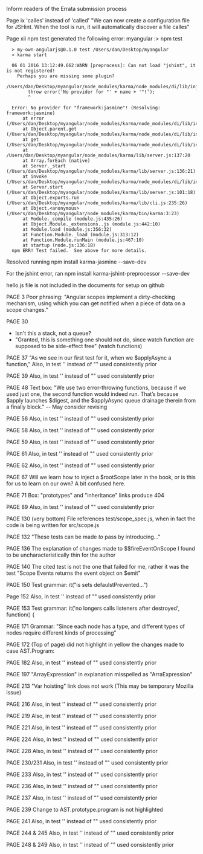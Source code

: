Inform readers of the Errata submission process

Page ix
'calles' instead of 'called' "We can now create a configuration file for JSHint. When the tool is run, it will automatically discover a file calles"

Page xii
npm test generated the following error:
      myangular :> npm test

      > my-own-angularjs@0.1.0 test /Users/dan/Desktop/myangular
      > karma start

      06 01 2016 13:12:49.662:WARN [preprocess]: Can not load "jshint", it is not registered!
        Perhaps you are missing some plugin?
      /Users/dan/Desktop/myangular/node_modules/karma/node_modules/di/lib/injector.js:9
            throw error('No provider for "' + name + '"!');
            ^

      Error: No provider for "framework:jasmine"! (Resolving: framework:jasmine)
          at error (/Users/dan/Desktop/myangular/node_modules/karma/node_modules/di/lib/injector.js:22:12)
          at Object.parent.get (/Users/dan/Desktop/myangular/node_modules/karma/node_modules/di/lib/injector.js:9:13)
          at get (/Users/dan/Desktop/myangular/node_modules/karma/node_modules/di/lib/injector.js:54:19)
          at /Users/dan/Desktop/myangular/node_modules/karma/lib/server.js:137:20
          at Array.forEach (native)
          at Server._start (/Users/dan/Desktop/myangular/node_modules/karma/lib/server.js:136:21)
          at invoke (/Users/dan/Desktop/myangular/node_modules/karma/node_modules/di/lib/injector.js:75:15)
          at Server.start (/Users/dan/Desktop/myangular/node_modules/karma/lib/server.js:101:18)
          at Object.exports.run (/Users/dan/Desktop/myangular/node_modules/karma/lib/cli.js:235:26)
          at Object.<anonymous> (/Users/dan/Desktop/myangular/node_modules/karma/bin/karma:3:23)
          at Module._compile (module.js:435:26)
          at Object.Module._extensions..js (module.js:442:10)
          at Module.load (module.js:356:32)
          at Function.Module._load (module.js:313:12)
          at Function.Module.runMain (module.js:467:10)
          at startup (node.js:136:18)
      npm ERR! Test failed.  See above for more details.
  Resolved running npm install karma-jasmine --save-dev

For the jshint error, ran npm install karma-jshint-preprocessor --save-dev

hello.js file is not included in the documents for setup on github

PAGE 3
  Poor phrasing: "Angular scopes implement a dirty-checking mechanism, using which you can get notified when a piece of data on a scope changes."


PAGE 30
  - Isn't this a stack, not a queue?
  - "Granted, this is something one should not do, since watch function are supposed to be side-effect free" (watch function*s*)

PAGE 37
"As we see in our first test for it, when we $applyAsync a function,"
Also, in test '' instead of "" used consistently prior

PAGE 39
Also, in test '' instead of "" used consistently prior

PAGE 48
Text box: "We use two error-throwing functions, because if we used just one, the second function
would indeed run. That’s because $apply launches $digest, and the $applyAsync
queue drainage therein from a finally block."  -- May consider revising

PAGE 56
Also, in test '' instead of "" used consistently prior

PAGE 58
Also, in test '' instead of "" used consistently prior

PAGE 59
Also, in test '' instead of "" used consistently prior

PAGE 61
Also, in test '' instead of "" used consistently prior

PAGE 62
Also, in test '' instead of "" used consistently prior

PAGE 67
Will we learn how to inject a $rootScope later in the book, or is this for us to learn on our own? A bit confused here.

PAGE 71
Box: "prototypes" and "inheritance" links produce 404

PAGE 89
Also, in test '' instead of "" used consistently prior

PAGE 130 (very bottom)
File references test/scope_spec.js, when in fact the code is being written for src/scope.js

PAGE 132
"These tests can be made *to* pass by introducing..."

PAGE 136
The explanation of changes made to $$fireEventOnScope I found to be uncharacteristically thin for the author

PAGE 140
The cited test is not the one that failed for me, rather it was the test "Scope Events returns the event object on $emit"

PAGE 150
Test grammar: it("is sets defaulstPrevented...")

Page 152
Also, in test '' instead of "" used consistently prior

PAGE 153
Test grammar: it('no longers calls listeners after destroyed', function() {

PAGE 171
Grammar: "Since each node has a type, and different types of nodes require different kind*s* of
processing"

PAGE 172
(Top of page) did not highlight in yellow the changes made to case AST.Program:

PAGE 182
Also, in test '' instead of "" used consistently prior

PAGE 197
"ArrayExpression" in explanation misspelled as "ArraExpression"

PAGE 213
"Var hoisting" link does not work (This may be temporary Mozilla issue)

PAGE 216
Also, in test '' instead of "" used consistently prior

PAGE 219
Also, in test '' instead of "" used consistently prior

PAGE 221
Also, in test '' instead of "" used consistently prior

PAGE 224
Also, in test '' instead of "" used consistently prior

PAGE 228
Also, in test '' instead of "" used consistently prior

PAGE 230/231
Also, in test '' instead of "" used consistently prior

PAGE 233
Also, in test '' instead of "" used consistently prior

PAGE 236
Also, in test '' instead of "" used consistently prior

PAGE 237
Also, in test '' instead of "" used consistently prior

PAGE 239
Change to AST.prototype.program is not highlighted

PAGE 241
Also, in test '' instead of "" used consistently prior

PAGE 244 & 245
Also, in test '' instead of "" used consistently prior

PAGE 248 & 249
Also, in test '' instead of "" used consistently prior


